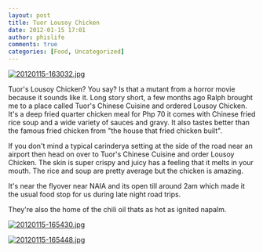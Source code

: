 ```yaml
---
layout: post
title: Tuor Lousoy Chicken
date: 2012-01-15 17:01
author: phislife
comments: true
categories: [Food, Uncategorized]
---
```

<a href="http://philippineislandliving.com/wp-content/uploads/2012/01/20120115-163032.jpg"><img class="alignnone size-full" src="http://philippineislandliving.com/wp-content/uploads/2012/01/20120115-163032.jpg" alt="20120115-163032.jpg" /></a>

Tuor's Lousoy Chicken? You say? Is that a mutant from a horror movie because it sounds like it. Long story short, a few months ago Ralph brought me to a place called Tuor's Chinese Cuisine and ordered Lousoy Chicken. It's a deep fried quarter chicken meal for Php 70 it comes with Chinese fried rice soup and a wide variety of sauces and gravy. It also tastes better than the famous fried chicken from "the house that fried chicken built".

If you don't mind a typical carinderya setting at the side of the road near an airport then head on over to Tuor's Chinese Cuisine and order Lousoy Chicken. The skin is super crispy and juicy has a feeling that it melts in your mouth. The rice and soup are pretty average but the chicken is amazing.

It's near the flyover near NAIA and its open till around 2am which made it the usual food stop for us during late night road trips.

They're also the home of the chili oil thats as hot as ignited napalm.

<a href="http://philippineislandliving.com/wp-content/uploads/2012/01/20120115-165430.jpg"><img class="alignnone size-full" src="http://philippineislandliving.com/wp-content/uploads/2012/01/20120115-165430.jpg" alt="20120115-165430.jpg" /></a>

<a href="http://philippineislandliving.com/wp-content/uploads/2012/01/20120115-165448.jpg"><img class="alignnone size-full" src="http://philippineislandliving.com/wp-content/uploads/2012/01/20120115-165448.jpg" alt="20120115-165448.jpg" /></a>
